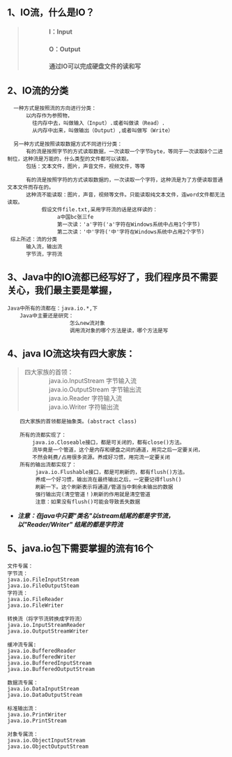 ## 1、IO流，什么是IO？
> #### &emsp;&emsp;&emsp;&emsp;I：Input  
> #### &emsp;&emsp;&emsp;&emsp;O：Output  
> #### &emsp;&emsp;&emsp;&emsp;通过IO可以完成硬盘文件的读和写
## 2、IO流的分类
      一种方式是按照流的方向进行分类：
          以内存作为参照物，
            往内存中去，叫做输入（Input）.或者叫做读（Read）.
            从内存中出来，叫做输出（Output）,或者叫做写（Write）

      另一种方式是按照读取数据方式不同进行分类：
          有的流是按照字节的方式读取数据，一次读取一个字节byte，等同于一次读取8个二进制位，这种流是万能的，什么类型的文件都可以读取。
          包括：文本文件，图片，声音文件，视频文件，等等

          有的流是按照字符的方式读取数据的，一次读取一个字符，这种流是为了方便读取普通文本文件而存在的。
          这种流不能读取：图片，声音，视频等文件。只能读取纯文本文件，连word文件都无法读取。
               假设文件file.txt,采用字符流的话是这样读的：
                    a中国bc张三fe
                    第一次读：'a'字符('a'字符在Windows系统中占用1个字节)
                    第二次读：'中'字符('中'字符在Windows系统中占用2个字节)
     综上所述：流的分类
          输入流，输出流
          字节流，字符流

## 3、Java中的IO流都已经写好了，我们程序员不需要关心，我们最主要是掌握，
    Java中所有的流都在：java.io.*,下
        Java中主要还是研究：
                        怎么new流对象
                        调用流对象的哪个方法是读，哪个方法是写
            
## 4、java IO流这块有四大家族：
> 四大家族的首领：  
> &emsp;&emsp;&emsp;&emsp;java.io.InputStream  字节输入流  
> &emsp;&emsp;&emsp;&emsp;java.io.OutputStream 字节输出流  
> &emsp;&emsp;&emsp;&emsp;java.io.Reader  字符输入流  
> &emsp;&emsp;&emsp;&emsp;java.io.Writer  字符输出流

        四大家族的首领都是抽象类。(abstract class)

        所有的流都实现了：
            java.io.Closeable接口，都是可关闭的，都有close()方法。
            流毕竟是一个管道，这个是内存和硬盘之间的通道，用完之后一定要关闭，
            不然会耗费/占用很多资源。养成好习惯，用完流一定要关闭
        所有的输出流都实现了：
             java.io.Flushable接口，都是可刷新的，都有flush()方法。
             养成一个好习惯，输出流在最终输出之后，一定要记得flush()
             刷新一下。这个刷新表示将通道/管道当中剩余未输出的数据
             强行输出完(清空管道！)刷新的作用就是清空管道
             注意：如果没有flush()可能会导致丢失数据

- ***注意：在java中只要"类名"以stream结尾的都是字节流，以"Reader/Writer" 结尾的都是字符流***

## 5、java.io包下需要掌握的流有16个

    文件专属：
    字节流：
    java.io.FileInputStream
    java.io.FileOutputSteam
    字符流：
    java.io.FileReader
    java.io.FileWriter
    
    转换流（将字节流转换成字符流）
    java.io.InputStreamReader
    java.io.OutputStreamWriter
    
    缓冲流专属:
    java.io.BufferedReader
    java.io.BufferedWriter
    java.io.BufferedInputStream
    java.io.BufferedOutputStream
    
    数据流专属：
    java.io.DataInputStream
    java.io.DataOutputStream
    
    标准输出流：
    java.io.PrintWriter
    java.io.PrintStream
    
    对象专属流：
    java.io.ObjectInputStream
    java.io.ObjectOutputStream